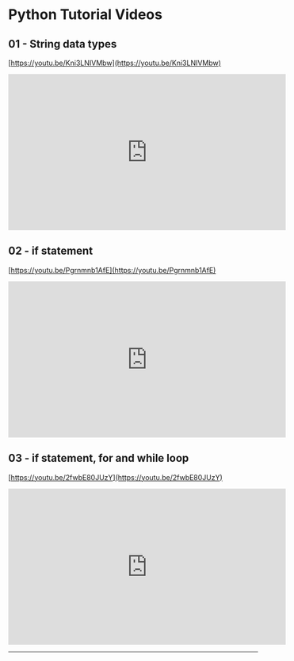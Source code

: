 # Python Tutorial Videos

## 01 - String data types

[https://youtu.be/Kni3LNIVMbw](https://youtu.be/Kni3LNIVMbw)

<iframe width="560" height="315" src="https://www.youtube.com/embed/Kni3LNIVMbw" title="YouTube video player" frameborder="0" allow="accelerometer; autoplay; clipboard-write; encrypted-media; gyroscope; picture-in-picture" allowfullscreen></iframe>

## 02 - if statement

[https://youtu.be/Pgrnmnb1AfE](https://youtu.be/Pgrnmnb1AfE)

<iframe width="560" height="315" src="https://www.youtube.com/embed/Pgrnmnb1AfE" title="YouTube video player" frameborder="0" allow="accelerometer; autoplay; clipboard-write; encrypted-media; gyroscope; picture-in-picture" allowfullscreen></iframe>

## 03 - if statement, for and while loop

[https://youtu.be/2fwbE80JUzY](https://youtu.be/2fwbE80JUzY)

<iframe width="560" height="315" src="https://www.youtube.com/embed/2fwbE80JUzY" title="YouTube video player" frameborder="0" allow="accelerometer; autoplay; clipboard-write; encrypted-media; gyroscope; picture-in-picture" allowfullscreen></iframe>

---

